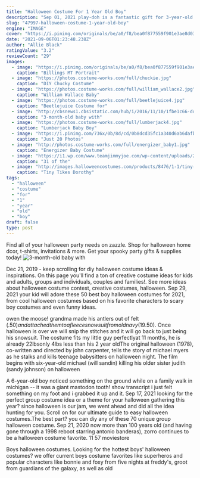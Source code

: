 ```yaml
---
title: "Halloween Costume For 1 Year Old Boy"
description: "Sep 01, 2021 play-doh is a fantastic gift for 3-year-old boys  and so is the gift of grilling. Thanks to this set, theres no need to wait until hes a middle-aged dad to give your boy his first taste of the joys of"
slug: "47997-halloween-costume-1-year-old-boy"
engine: "IMAGE"
cover: "https://i.pinimg.com/originals/be/a0/f8/bea0f877559f901e3ae8d038bf34e53e.jpg"
date: "2021-09-06T01:23:48.238Z"
author: "Allie Black"
ratingValue: "3.2"
reviewCount: "29"
images:
  - image: "https://i.pinimg.com/originals/be/a0/f8/bea0f877559f901e3ae8d038bf34e53e.jpg"
    caption: "Billings MT Portrait"
  - image: "https://photos.costume-works.com/full/chuckie.jpg"
    caption: "DIY Chucky Costume"
  - image: "https://photos.costume-works.com/full/william_wallace2.jpg"
    caption: "William Wallace Baby"
  - image: "https://photos.costume-works.com/full/beetlejuice4.jpg"
    caption: "Beetlejuice Costume for"
  - image: "http://cbsnews1.cbsistatic.com/hub/i/2016/11/10/1fbe1c66-ddb2-4c57-8939-e72d171f2ffc/ap-16314703692015.jpg"
    caption: "3-month-old baby with"
  - image: "https://photos.costume-works.com/full/lumberjack4.jpg"
    caption: "Lumberjack Baby Boy"
  - image: "https://i.pinimg.com/736x/0b/8d/cd/0b8dcd35fc1a340d6ab6dafb65e84f18--old-man-costume-grandpa-costume.jpg"
    caption: "Just 20 Photos"
  - image: "http://photos.costume-works.com/full/energizer_baby1.jpg"
    caption: "Energizer Baby Costume"
  - image: "https://i1.wp.com/www.teamjimmyjoe.com/wp-content/uploads/2014/09/run-dmc-best-kids-halloween-costumes.jpg"
    caption: "31 of the"
  - image: "http://images.halloweencostumes.com/products/8476/1-1/tiny-tikes-dorothy-costume.jpg"
    caption: "Tiny Tikes Dorothy"
tags:
  - "halloween"
  - "costume"
  - "for"
  - "1"
  - "year"
  - "old"
  - "boy"
draft: false
type: post
---
```


Find all of your halloween party needs on zazzle. Shop for halloween home dcor, t-shirts, invitations & more. Get your spooky party gifts & supplies today!
![3-month-old baby with](http://cbsnews1.cbsistatic.com/hub/i/2016/11/10/1fbe1c66-ddb2-4c57-8939-e72d171f2ffc/ap-16314703692015.jpg "3-month-old baby with")

Dec 21, 2019 - keep scrolling for diy halloween costume ideas &amp; inspirations. On this page you&#39;ll find a ton of creative costume ideas for kids and adults, groups and individuals, couples and families!. See more ideas about halloween costume contest, creative costumes, halloween. Sep 29, 2021 your kid will adore these 50 best boy halloween costumes for 2021, from cool halloween costumes based on his favorite characters to scary boy costumes and even funny ideas.
<!--inArticleAds-->

<!--galleryOne-->

owen the moose! grandma made his antlers out of felt ($.50) and attached them to a fleece snowsuit from old navy ($19.50). Once halloween is over we will snip the stitches and it will go back to just being his snowsuit. The costume fits my little guy perfectlyat 11 months, he is already 22lbsonly 4lbs less than his 2 year oldThe original halloween (1978), co-written and directed by john carpenter, tells the story of michael myers as he stalks and kills teenage babysitters on halloween night. The film begins with six-year-old michael (will sandin) killing his older sister judith (sandy johnson) on halloween
<!--inArticleAds-->

<!--galleryTwo-->

A 6-year-old boy noticed something on the ground while on a family walk in michigan -- it was a giant mastodon tooth! show transcript i just felt something on my foot and i grabbed it up and it. Sep 17, 2021 looking for the perfect group costume idea or a theme for your halloween gathering this year? since halloween is our jam, we went ahead and did all the idea hunting for you. Scroll on for our ultimate guide to easy halloween costumes.The best part? you can diy any of these 70 unique group halloween costume. Sep 21, 2020 now more than 100 years old (and having gone through a 1998 reboot starring antonio banderas), zorro continues to be a halloween costume favorite. 11  57 moviestore
<!--galleryThree-->

Boys halloween costumes. Looking for the hottest boys' halloween costumes? we offer current boys costume favorites like superheros and popular characters like bonnie and foxy from five nights at freddy's, groot from guardians of the galaxy, as well as old